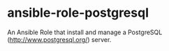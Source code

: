 # ansible-role-postgresql
An Ansible Role that install and manage a PostgreSQL (http://www.postgresql.org/) server.

